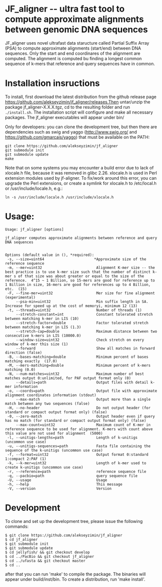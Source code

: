 # JF_aligner -- ultra fast tool to compute approximate alignments between genomic DNA sequences

JF_aligner uses novel ultrafast data staructure called Partial Suffix Array (PSA) to compute approximate alignments (start/end) between DNA sequences.  Only the start and end coordinares of the alignment are computed.  The alignment is computed bu finding a longest common sequence of k-mers that reference and query sequences have in common.  

# Installation insructions

To install, first download the latest distribution from the github release page https://github.com/alekseyzimin/jf_aligner/releases.Then untar/unzip the package jf_aligner-X.X.X.tgz, cd to the resulting folder and run `./install.sh`.  The installation script will configure and make all necessary packages.  The jf_aligner executables will appear under bin/

Only for developers:  you can clone the development tree, but then there are dependencies such as swig and yaggo (http://www.swig.org/ and https://github.com/gmarcais/yaggo) that must be available on the PATH:

```
git clone https://github.com/alekseyzimin/jf_aligner
git submodule init
git submodule update
make
```
Note that on some systems you may encounter a build error due to lack of xlocale.h file, because it was removed in glibc 2.26.  xlocale.h is used in Perl extension modules used by jf-aligner.  To fix/work around this error, you can upgrade the Perl extensions, or create a symlink for xlocale.h to /etc/local.h or /usr/include/locale.h, e.g.:
```
ln -s /usr/include/locale.h /usr/include/xlocale.h
```

# Usage:
```
Usage: jf_aligner [options]

jf_aligner computes approximate alignments between reference and query DNA sequences


Options (default value in (), *required):
 -s, --size=uint64                       *Approximate size of the reference sequence
 -m, --mer=uint32                         Alignment K-mer size -- the best practice is to use k-mer size such that the number of distinct k-mer s of that size was about greater or equal to the size of the reference.  4^15 ~ 1 Billion, so 15-mers are good for reference up to 1 Billion in size, 16-mers are good for references up to 4 Billion, etc.  (15)
 -F, --fine-mer=uint32                    Mer size for fine alignment (experimental)
     --psa-min=uint32                     Min suffix length in SA. Increase for speed up at the cost of memoryi, minimum 12 (13)
 -t, --threads=uint32                     Number of threads (1)
     --stretch-constant=int               Constant tolerated stretch between matching k-mer in LIS (10)
     --stretch-factor=double              Factor tolerated stretch between matching k-mer in LIS (1.3)
     --stretch-cap=double                 Maximum distance between two consecutive k-mers in LIS (10000.0)
     --window-size=uint32                 Check stretch on every window of k-mer this size (1)
     --forward                            Show all matches in forward direction (false)
 -B, --bases-matching=double              Minimum percent of bases matching exactly  (17.0)
 -M, --mers-matching=double               Minimum percent of k-mers matching (0.0)
 -N, --num-matches=uint32                 Maximum number of best matches output 0:unlimited, for PAF output format only (0)
     --details=path                       Output files with detail k-mer information
 -o, --coords=path                        Output file with approximate alignment coordinates information (stdout)
     --max-match                          Output more than a single match between any two sequences (false)
 -H, --no-header                          Do not output header (for standard or compact output format only) (false)
 -0, --zero-match                         Output header even if query has no match (for standard or compact output format only) (false)
     --max-count=uint32                   Maximum count of K-mer in reference sequence to be used for alignment. K-mers with count above this value are not used for alignment  (5000)
 -l, --unitigs-lengths=path               Length of k-unitigs (uncommon use case)
 -u, --unitigs-sequences=path             Fasta file containing the sequence of the k-unitigs (uncommon use case)
 -f, --format=uint32                      Output format 0:standard 1:compact 2:PAF (1)
 -k, --k-mer=uint32                       Length of k-mer used to create k-unitigs (uncommon use case)
 -r, --reference=path                     reference sequence file
 -q, --pacbio=path                        query sequence file
 -U, --usage                              Usage
 -h, --help                               This message
 -V, --version                            Version

 ```

# Development 
To clone and set up the development tree, please issue the following commands:
```
$ git clone https://github.com/alekseyzimin/jf_aligner
$ cd jf_aligner
$ git submodule init
$ git submodule update
$ cd jellyfish/ && git checkout develop
$ cd ../PacBio && git checkout jf_aligner
$ cd ../ufasta && git checkout master
$ cd ..
```
after that you can run 'make' to compile the package.  The binaries will appear under build/inst/bin.  To create a distribution, run 'make install'.
